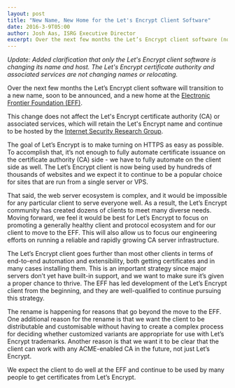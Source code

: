 ```yaml
---
layout: post
title: "New Name, New Home for the Let's Encrypt Client Software"
date: 2016-3-9T05:00
author: Josh Aas, ISRG Executive Director
excerpt: Over the next few months the Let’s Encrypt client software (not the service) will transition to a new name, soon to be announced, and a new home at the Electronic Frontier Foundation (EFF).
---
```


*Update: Added clarification that only the Let's Encrypt client software is changing its name and host. The Let's Encrypt certificate authority and associated services are not changing names or relocating.*

Over the next few months the Let’s Encrypt client software will transition to a new name, soon to be announced, and a new home at the [Electronic Frontier Foundation (EFF)](https://www.eff.org/).

This change does not affect the Let's Encrypt certificate authority (CA) or associated services, which will retain the Let's Encrypt name and continue to be hosted by the [Internet Security Research Group](https://letsencrypt.org/isrg/).

The goal of Let’s Encrypt is to make turning on HTTPS as easy as possible. To accomplish that, it’s not enough to fully automate certificate issuance on the certificate authority (CA) side - we have to fully automate on the client side as well. The Let’s Encrypt client is now being used by hundreds of thousands of websites and we expect it to continue to be a popular choice for sites that are run from a single server or VPS.

That said, the web server ecosystem is complex, and it would be impossible for any particular client to serve everyone well. As a result, the Let’s Encrypt community has created dozens of clients to meet many diverse needs. Moving forward, we feel it would be best for Let’s Encrypt to focus on promoting a generally healthy client and protocol ecosystem and for our client to move to the EFF. This will also allow us to focus our engineering efforts on running a reliable and rapidly growing CA server infrastructure.

The Let’s Encrypt client goes further than most other clients in terms of end-to-end automation and extensibility, both getting certificates and in many cases installing them. This is an important strategy since major servers don’t yet have built-in support, and we want to make sure it’s given a proper chance to thrive. The EFF has led development of the Let’s Encrypt client from the beginning, and they are well-qualified to continue pursuing this strategy.

The rename is happening for reasons that go beyond the move to the EFF. One additional reason for the rename is that we want the client to be distributable and customisable without having to create a complex process for deciding whether customized variants are appropriate for use with Let’s Encrypt trademarks. Another reason is that we want it to be clear that the client can work with any ACME-enabled CA in the future, not just Let’s Encrypt.

We expect the client to do well at the EFF and continue to be used by many people to get certificates from Let’s Encrypt.
